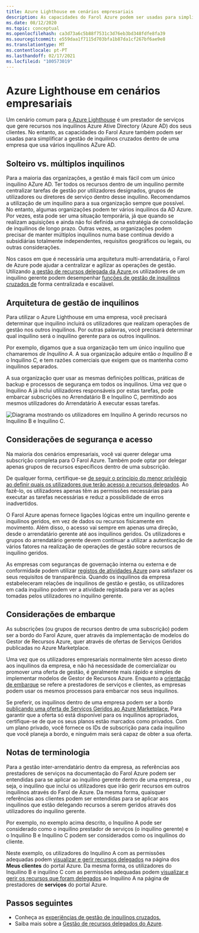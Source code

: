 ```yaml
---
title: Azure Lighthouse em cenários empresariais
description: As capacidades do Farol Azure podem ser usadas para simplificar a gestão de inquilinos cruzados dentro de uma empresa que usa vários inquilinos AD Azure.
ms.date: 08/12/2020
ms.topic: conceptual
ms.openlocfilehash: ca3d73a6c5b88f7531c3d76eb3bd348fdfe8fa39
ms.sourcegitcommit: e559daa1f7115d703bfa1b87da1cf267bf6ae9e8
ms.translationtype: MT
ms.contentlocale: pt-PT
ms.lasthandoff: 02/17/2021
ms.locfileid: "100573019"
---
```

# <a name="azure-lighthouse-in-enterprise-scenarios"></a>Azure Lighthouse em cenários empresariais

Um cenário comum para [o Azure Lighthouse](../overview.md) é um prestador de serviços que gere recursos nos inquilinos Azure Ative Directory (Azure AD) dos seus clientes. No entanto, as capacidades do Farol Azure também podem ser usadas para simplificar a gestão de inquilinos cruzados dentro de uma empresa que usa vários inquilinos AZure AD.

## <a name="single-vs-multiple-tenants"></a>Solteiro vs. múltiplos inquilinos

Para a maioria das organizações, a gestão é mais fácil com um único inquilino AZure AD. Ter todos os recursos dentro de um inquilino permite centralizar tarefas de gestão por utilizadores designados, grupos de utilizadores ou diretores de serviço dentro desse inquilino. Recomendamos a utilização de um inquilino para a sua organização sempre que possível. No entanto, algumas organizações podem ter vários inquilinos da AD Azure. Por vezes, esta pode ser uma situação temporária, já que quando se realizam aquisições e ainda não foi definida uma estratégia de consolidação de inquilinos de longo prazo. Outras vezes, as organizações podem precisar de manter múltiplos inquilinos numa base contínua devido a subsidiárias totalmente independentes, requisitos geográficos ou legais, ou outras considerações.

Nos casos em que é necessária uma arquitetura multi-arrendatária, o Farol de Azure pode ajudar a centralizar e agilizar as operações de gestão. Utilizando [a gestão de recursos delegada da Azure,](azure-delegated-resource-management.md)os utilizadores de um inquilino gerente podem desempenhar [funções de gestão de inquilinos cruzados de](cross-tenant-management-experience.md) forma centralizada e escalável.

## <a name="tenant-management-architecture"></a>Arquitetura de gestão de inquilinos

Para utilizar o Azure Lighthouse em uma empresa, você precisará determinar que inquilino incluirá os utilizadores que realizam operações de gestão nos outros inquilinos. Por outras palavras, você precisará determinar qual inquilino será o inquilino gerente para os outros inquilinos.

Por exemplo, digamos que a sua organização tem um único inquilino que chamaremos *de Inquilino A.* A sua organização adquire então *o Inquilino B* e o Inquilino *C,* e tem razões comerciais que exigem que os mantenha como inquilinos separados.

A sua organização quer usar as mesmas definições políticas, práticas de backup e processos de segurança em todos os inquilinos. Uma vez que o Inquilino A já inclui utilizadores responsáveis por estas tarefas, pode embarcar subscrições no Arrendatário B e Inquilino C, permitindo aos mesmos utilizadores do Arrendatário A executar essas tarefas.

![Diagrama mostrando os utilizadores em Inquilino A gerindo recursos no Inquilino B e Inquilino C.](../media/enterprise-azure-lighthouse.jpg)

## <a name="security-and-access-considerations"></a>Considerações de segurança e acesso

Na maioria dos cenários empresariais, você vai querer delegar uma subscrição completa para O Farol Azure. Também pode optar por delegar apenas grupos de recursos específicos dentro de uma subscrição.

De qualquer forma, certifique-se [de seguir o princípio do menor privilégio ao definir quais os utilizadores que terão acesso a recursos delegados](recommended-security-practices.md#assign-permissions-to-groups-using-the-principle-of-least-privilege). Ao fazê-lo, os utilizadores apenas têm as permissões necessárias para executar as tarefas necessárias e reduz a possibilidade de erros inadvertidos.

O Farol Azure apenas fornece ligações lógicas entre um inquilino gerente e inquilinos geridos, em vez de dados ou recursos fisicamente em movimento. Além disso, o acesso vai sempre em apenas uma direção, desde o arrendatário gerente até aos inquilinos geridos.  Os utilizadores e grupos do arrendatário gerente devem continuar a utilizar a autenticação de vários fatores na realização de operações de gestão sobre recursos de inquilino geridos.

As empresas com seguranças de governação interna ou externa e de conformidade podem utilizar [registos de atividades Azure](../../azure-monitor/essentials/platform-logs-overview.md) para satisfazer os seus requisitos de transparência. Quando os inquilinos da empresa estabeleceram relações de inquilinos de gestão e gestão, os utilizadores em cada inquilino podem ver a atividade registada para ver as ações tomadas pelos utilizadores no inquilino gerente.

## <a name="onboarding-considerations"></a>Considerações de embarque

As subscrições (ou grupos de recursos dentro de uma subscrição) podem ser a bordo do Farol Azure, quer através da implementação de modelos do Gestor de Recursos Azure, quer através de ofertas de Serviços Geridos publicadas no Azure Marketplace.

Uma vez que os utilizadores empresariais normalmente têm acesso direto aos inquilinos da empresa, e não há necessidade de comercializar ou promover uma oferta de gestão, é geralmente mais rápido e simples de implementar modelos de Gestor de Recursos Azure. Enquanto a [orientação de embarque](../how-to/onboard-customer.md) se refere a prestadores de serviços e clientes, as empresas podem usar os mesmos processos para embarcar nos seus inquilinos.

Se preferir, os inquilinos dentro de uma empresa podem ser a bordo [publicando uma oferta de Serviços Geridos ao Azure Marketplace.](../how-to/publish-managed-services-offers.md) Para garantir que a oferta só está disponível para os inquilinos apropriados, certifique-se de que os seus planos estão marcados como privados. Com um plano privado, você fornece os IDs de subscrição para cada inquilino que você planeja a bordo, e ninguém mais será capaz de obter a sua oferta.

## <a name="terminology-notes"></a>Notas de terminologia

Para a gestão inter-arrendatário dentro da empresa, as referências aos prestadores de serviços na documentação do Farol Azure podem ser entendidas para se aplicar ao inquilino gerente dentro de uma empresa , ou seja, o inquilino que inclui os utilizadores que irão gerir recursos em outros inquilinos através do Farol de Azure. Da mesma forma, quaisquer referências aos clientes podem ser entendidas para se aplicar aos inquilinos que estão delegando recursos a serem geridos através dos utilizadores do inquilino gerente.

Por exemplo, no exemplo acima descrito, o Inquilino A pode ser considerado como o inquilino prestador de serviços (o inquilino gerente) e o Inquilino B e Inquilino C podem ser considerados como os inquilinos do cliente.

Neste exemplo, os utilizadores do Inquilino A com as permissões adequadas podem [visualizar e gerir recursos delegados](../how-to/view-manage-customers.md) na página dos **Meus clientes** do portal Azure. Da mesma forma, os utilizadores do Inquilino B e inquilino C com as permissões adequadas podem [visualizar e gerir os recursos que foram delegados](../how-to/view-manage-service-providers.md) ao Inquilino A na página de prestadores de **serviços** do portal Azure.

## <a name="next-steps"></a>Passos seguintes

- Conheça as [experiências de gestão de inquilinos cruzados.](cross-tenant-management-experience.md)
- Saiba mais sobre a [Gestão de recursos delegados do Azure](azure-delegated-resource-management.md).